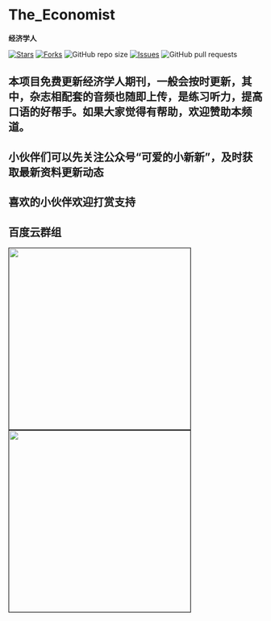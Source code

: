 # The_Economist
**经济学人**

[![Stars](https://img.shields.io/github/stars/joe1206/The-Economist.svg)](https://github.com/joe1206/The-Economist/stargazers)
[![Forks](https://img.shields.io/github/forks/joe1206/The-Economist.svg)](https://github.com/joe1206/The-Economist/network/members)
![GitHub repo size](https://img.shields.io/github/repo-size/joe1206/The-Economist.svg)
[![Issues](https://img.shields.io/github/issues/joe1206/The-Economist.svg)]()
![GitHub pull requests](https://img.shields.io/github/issues-pr/joe1206/The-Economist.svg)

##   本项目免费更新经济学人期刊，一般会按时更新，其中，杂志相配套的音频也随即上传，是练习听力，提高口语的好帮手。如果大家觉得有帮助，欢迎赞助本频道。

## 小伙伴们可以先关注公众号“可爱的小新新”，及时获取最新资料更新动态
## 喜欢的小伙伴欢迎打赏支持

 ## 百度云群组
 
<img src="http://r.photo.store.qq.com/psc?/V14dbodi031bED/45NBuzDIW489QBoVep5mcdmMU5cgc2H*rPYa5UHwQGSYaswZlz7n6*qKQEWQMipMq3BWiThfrbpSznUy0zIXqYo1B1H3AVFvFPBNcNZJbGM!/r,size_16,color_FFFFFF,t_70" width="360" border="1px"/>

<img src="http://m.qpic.cn/psc?/V14dbodi031bED/A5hOE6*rc9U8eSRlr1H24nfIqf5hlTfxQJc7uO8WcTN.NmwQ7wHWD1lbJA1XraTtxLR7sV*iiUbzLJvbdVLzsw!!/b&bo=OAS6BQAAAAARB7M!&rf=viewer_4&t=5/watermark,type_ZmFuZ3poZW5naGVpdGk,shadow_10,text_aHR0cHM6Ly9ibG9nLmNzZG4ubmV0L2Jib3lmZWl5dQ==,size_16,color_FFFFFF,t_70" width="360" border="1px"/>


